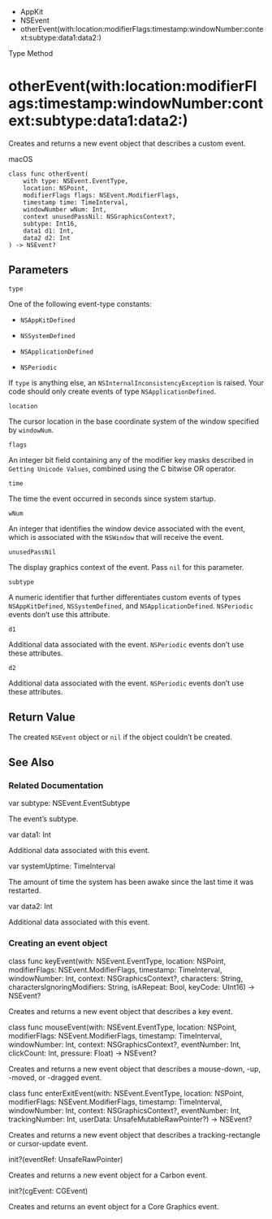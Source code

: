 

- AppKit
- NSEvent
-  otherEvent(with:location:modifierFlags:timestamp:windowNumber:context:subtype:data1:data2:) 

Type Method

# otherEvent(with:location:modifierFlags:timestamp:windowNumber:context:subtype:data1:data2:)

Creates and returns a new event object that describes a custom event.

macOS

``` source
class func otherEvent(
    with type: NSEvent.EventType,
    location: NSPoint,
    modifierFlags flags: NSEvent.ModifierFlags,
    timestamp time: TimeInterval,
    windowNumber wNum: Int,
    context unusedPassNil: NSGraphicsContext?,
    subtype: Int16,
    data1 d1: Int,
    data2 d2: Int
) -> NSEvent?
```

## Parameters 

`type`  

One of the following event-type constants:

- `NSAppKitDefined`

- `NSSystemDefined`

- `NSApplicationDefined`

- `NSPeriodic`

If `type` is anything else, an `NSInternalInconsistencyException` is raised. Your code should only create events of type `NSApplicationDefined`.

`location`  

The cursor location in the base coordinate system of the window specified by `windowNum`.

`flags`  

An integer bit field containing any of the modifier key masks described in `Getting Unicode Values`, combined using the C bitwise OR operator.

`time`  

The time the event occurred in seconds since system startup.

`wNum`  

An integer that identifies the window device associated with the event, which is associated with the `NSWindow` that will receive the event.

`unusedPassNil`  

The display graphics context of the event. Pass `nil` for this parameter.

`subtype`  

A numeric identifier that further differentiates custom events of types `NSAppKitDefined`, `NSSystemDefined`, and `NSApplicationDefined`. `NSPeriodic` events don’t use this attribute.

`d1`  

Additional data associated with the event. `NSPeriodic` events don’t use these attributes.

`d2`  

Additional data associated with the event. `NSPeriodic` events don’t use these attributes.

## Return Value

The created `NSEvent` object or `nil` if the object couldn’t be created.

## See Also

### Related Documentation

var subtype: NSEvent.EventSubtype

The event’s subtype.

var data1: Int

Additional data associated with this event.

var systemUptime: TimeInterval

The amount of time the system has been awake since the last time it was restarted.

var data2: Int

Additional data associated with this event.

### Creating an event object

class func keyEvent(with: NSEvent.EventType, location: NSPoint, modifierFlags: NSEvent.ModifierFlags, timestamp: TimeInterval, windowNumber: Int, context: NSGraphicsContext?, characters: String, charactersIgnoringModifiers: String, isARepeat: Bool, keyCode: UInt16) -> NSEvent?

Creates and returns a new event object that describes a key event.

class func mouseEvent(with: NSEvent.EventType, location: NSPoint, modifierFlags: NSEvent.ModifierFlags, timestamp: TimeInterval, windowNumber: Int, context: NSGraphicsContext?, eventNumber: Int, clickCount: Int, pressure: Float) -> NSEvent?

Creates and returns a new event object that describes a mouse-down, -up, -moved, or -dragged event.

class func enterExitEvent(with: NSEvent.EventType, location: NSPoint, modifierFlags: NSEvent.ModifierFlags, timestamp: TimeInterval, windowNumber: Int, context: NSGraphicsContext?, eventNumber: Int, trackingNumber: Int, userData: UnsafeMutableRawPointer?) -> NSEvent?

Creates and returns a new event object that describes a tracking-rectangle or cursor-update event.

init?(eventRef: UnsafeRawPointer)

Creates and returns a new event object for a Carbon event.

init?(cgEvent: CGEvent)

Creates and returns an event object for a Core Graphics event.

